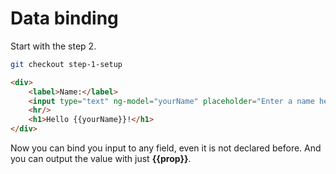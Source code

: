Data binding
============
Start with the step 2.
```bash
git checkout step-1-setup
```
 
```html
<div>
    <label>Name:</label>
    <input type="text" ng-model="yourName" placeholder="Enter a name here">
    <hr/>
    <h1>Hello {{yourName}}!</h1>
</div>
```

Now you can bind you input to any field, even it is not declared before. 
And you can output the value with just **{{prop}}**.
